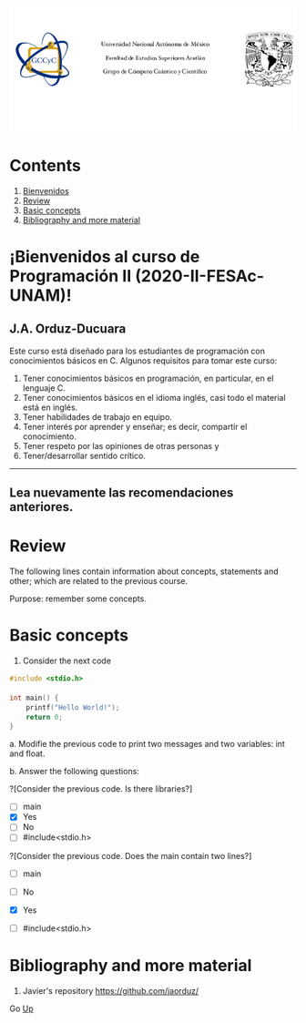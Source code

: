 ![LogoGCCyC](/figs/logosNB.png)
<!---Go <a href="#inicio">Up</a> --->

# Contents <a name="inicio"></a>
1. [Bienvenidos](#welcome)
2. [Review](#review)
3. [Basic concepts](#basicConcepts)
4. [Bibliography and more material](#bibliographyMaterial)



# ¡Bienvenidos al curso de Programación II (2020-II-FESAc-UNAM)!<a name="welcome"></a>
## J.A. Orduz-Ducuara

Este curso está diseñado para los estudiantes de programación con conocimientos básicos en C.
Algunos requisitos para tomar este curso:
1. Tener conocimientos básicos en programación, en particular, en el lenguaje C.
2. Tener conocimientos básicos en el idioma inglés, casi todo el material está en inglés.
3. Tener habilidades de trabajo en equipo.
4. Tener interés por aprender y enseñar; es decir, compartir el conocimiento.
5. Tener respeto por las opiniones de otras personas  y 
6. Tener/desarrollar sentido crítico.

---
Lea nuevamente las recomendaciones anteriores.
---



# Review<a name="review"></a>


The following lines contain information about concepts, statements and other; which are 
related to the previous course.

Purpose: remember some concepts.


# Basic concepts<a name="basicConcepts"></a>


1. Consider the next code

```C runnable
#include <stdio.h>

int main() {
	printf("Hello World!");
	return 0;
}

```
a. Modifie the previous code to print two messages and two variables: int and float. 


b. Answer the following questions:

?[Consider the previous code. Is there libraries?]
-[ ] main
-[x] Yes
-[ ] No
-[ ] #include<stdio.h>

?[Consider the previous code. Does the main contain two lines?]
-[ ] main
-[ ] No
-[x] Yes
-[ ] #include<stdio.h>



# Bibliography and more material<a name="bibliographyMaterial"></a>
1. Javier's repository https://github.com/jaorduz/


Go <a href="#inicio">Up</a>
